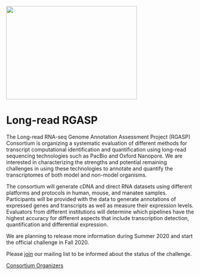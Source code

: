 <img src="https://github.com/diekhans/lrgasp-site/blob/master/logo.png" height="250" width="350">

# Long-read RGASP
The Long-read RNA-seq Genome Annotation Assessment Project (RGASP) Consortium is organizing a systematic evaluation of different methods for transcript computational identification and quantification using long-read sequencing technologies such as PacBio and Oxford Nanopore. We are interested in characterizing the strengths and potential remaining challenges in using these technologies to annotate and quantify the transcriptomes of both model and non-model organisms. 

The consortium will generate cDNA and direct RNA datasets using different platforms and protocols in human, mouse, and manatee samples. Participants will be provided with the data to generate annotations of expressed genes and transcripts as well as measure their expression levels. Evaluators from different institutions will determine which pipelines have the highest accuracy for different aspects that include transcription detection, quantification and differential expression.
 
We are planning to release more information during Summer 2020 and start the official challenge in Fall 2020. 

Please [join](https://groups.google.com/a/ucsc.edu/forum/#!forum/lrgasp-announce-group/join) our mailing list to be informed about the status of the challenge.

[Consortium Organizers](docs/consortium.md)
